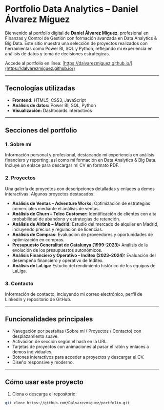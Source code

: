 # Portfolio Data Analytics – Daniel Álvarez Míguez

Bienvenido al portfolio digital de **Daniel Álvarez Míguez**, profesional en Finanzas y Control de Gestión con formación avanzada en Data Analytics & Big Data. Este sitio muestra una selección de proyectos realizados con herramientas como Power BI, SQL y Python, reflejando mi experiencia en análisis de datos y toma de decisiones estratégicas.

Accede al portfolio en línea: [https://dalvarezmiguez.github.io/](https://dalvarezmiguez.github.io/)

---

## Tecnologías utilizadas

- **Frontend:** HTML5, CSS3, JavaScript
- **Análisis de datos:** Power BI, SQL, Python
- **Visualización:** Dashboards interactivos

---

## Secciones del portfolio

### 1. Sobre mí
Información personal y profesional, destacando mi experiencia en análisis financiero y reporting, así como mi formación en Data Analytics & Big Data. Incluye un enlace para descargar mi CV en formato PDF.

### 2. Proyectos
Una galería de proyectos con descripciones detalladas y enlaces a demos interactivas. Algunos proyectos destacados:

- **Análisis de Ventas – Adventure Works:** Optimización de estrategias comerciales mediante el análisis de ventas.
- **Análisis de Churn – Telco Customer:** Identificación de clientes con alta probabilidad de abandono y estrategias de retención.
- **Análisis de Airbnb – Madrid:** Estudio del mercado de alquiler en Madrid, incluyendo precios y regulación de licencias.
- **Análisis de Compras:** Evaluación de proveedores y oportunidades de optimización en compras.
- **Presupuesto Generalitat de Catalunya (1999–2023):** Análisis de la evolución de los presupuestos autonómicos.
- **Análisis Financiero y Operativo – Inditex (2023–2024):** Evaluación del desempeño financiero y operativo de Inditex.
- **Análisis de LaLiga:** Estudio del rendimiento histórico de los equipos de LaLiga.

### 3. Contacto
Información de contacto, incluyendo mi correo electrónico, perfil de LinkedIn y repositorio de GitHub.

---

## Funcionalidades principales

- Navegación por pestañas (Sobre mí / Proyectos / Contacto) con desplazamiento suave.
- Activación de sección según el hash en la URL.
- Tarjetas de proyectos con animaciones al pasar el ratón y enlaces a demos individuales.
- Botones interactivos para acceder a proyectos y descargar el CV.
- Diseño responsive y moderno.

---

## Cómo usar este proyecto

1. Clona o descarga el repositorio:

```bash
git clone https://github.com/Dalvarezmiguez/portfolio.git
